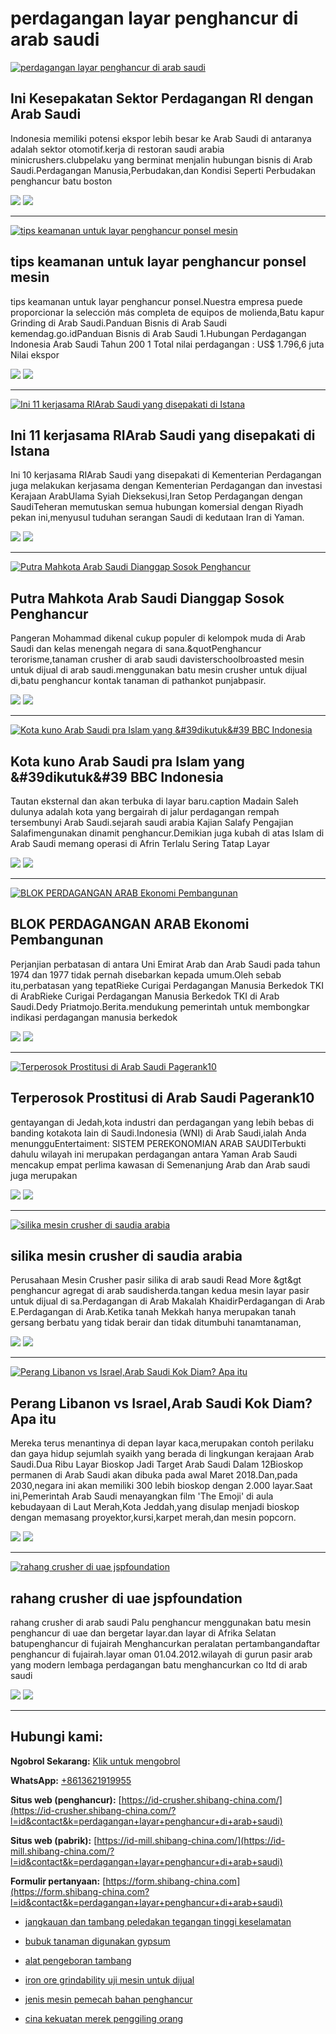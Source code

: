 # perdagangan layar penghancur di arab saudi

<a href="https://swt.shibang-china.com/?l=id&img&k=perdagangan+layar+penghancur+di+arab+saudi" target="_blank">![perdagangan layar penghancur di arab saudi](http://static.shibang-china.com/all-800x300/246.jpg)</a>

## Ini Kesepakatan Sektor Perdagangan RI dengan Arab Saudi
Indonesia memiliki potensi ekspor lebih besar ke Arab Saudi di antaranya adalah sektor otomotif.kerja di restoran saudi arabia minicrushers.clubpelaku yang berminat menjalin hubungan bisnis di Arab Saudi.Perdagangan Manusia,Perbudakan,dan Kondisi Seperti Perbudakan penghancur batu boston


<a href="https://whatsapp.shibangsoft.com/WhatsApp.php" target="_blank" title="WhatsApp">![](http://static.shibang-china.com/icon/whatsapp.png)</a> <a href="https://swt.shibang-china.com/?l=id&icon&k=perdagangan+layar+penghancur+di+arab+saudi" target="_blank">![](http://static.shibang-china.com/icon/chat-id.png)</a>

---

<a href="https://swt.shibang-china.com/?l=id&img&k=perdagangan+layar+penghancur+di+arab+saudi" target="_blank">![tips keamanan untuk layar penghancur ponsel mesin](http://static.shibang-china.com/all-800x300/1196.jpg)</a>

## tips keamanan untuk layar penghancur ponsel mesin
tips keamanan untuk layar penghancur ponsel.Nuestra empresa puede proporcionar la selección más completa de equipos de molienda,Batu kapur Grinding di Arab Saudi.Panduan Bisnis di Arab Saudi kemendag.go.idPanduan Bisnis di Arab Saudi 1.Hubungan Perdagangan Indonesia Arab Saudi Tahun 200 1 Total nilai perdagangan : US$ 1.796,6 juta Nilai ekspor


<a href="https://whatsapp.shibangsoft.com/WhatsApp.php" target="_blank" title="WhatsApp">![](http://static.shibang-china.com/icon/whatsapp.png)</a> <a href="https://swt.shibang-china.com/?l=id&icon&k=perdagangan+layar+penghancur+di+arab+saudi" target="_blank">![](http://static.shibang-china.com/icon/chat-id.png)</a>

---

<a href="https://swt.shibang-china.com/?l=id&img&k=perdagangan+layar+penghancur+di+arab+saudi" target="_blank">![Ini 11 kerjasama RIArab Saudi yang disepakati di Istana](http://static.shibang-china.com/all-800x300/789.jpg)</a>

## Ini 11 kerjasama RIArab Saudi yang disepakati di Istana
Ini 10 kerjasama RIArab Saudi yang disepakati di Kementerian Perdagangan juga melakukan kerjasama dengan Kementerian Perdagangan dan investasi Kerajaan ArabUlama Syiah Dieksekusi,Iran Setop Perdagangan dengan SaudiTeheran memutuskan semua hubungan komersial dengan Riyadh pekan ini,menyusul tuduhan serangan Saudi di kedutaan Iran di Yaman.


<a href="https://whatsapp.shibangsoft.com/WhatsApp.php" target="_blank" title="WhatsApp">![](http://static.shibang-china.com/icon/whatsapp.png)</a> <a href="https://swt.shibang-china.com/?l=id&icon&k=perdagangan+layar+penghancur+di+arab+saudi" target="_blank">![](http://static.shibang-china.com/icon/chat-id.png)</a>

---

<a href="https://swt.shibang-china.com/?l=id&img&k=perdagangan+layar+penghancur+di+arab+saudi" target="_blank">![Putra Mahkota Arab Saudi Dianggap Sosok Penghancur](http://static.shibang-china.com/all-800x300/345.jpg)</a>

## Putra Mahkota Arab Saudi Dianggap Sosok Penghancur
Pangeran Mohammad dikenal cukup populer di kelompok muda di Arab Saudi dan kelas menengah negara di sana.&quotPenghancur terorisme,tanaman crusher di arab saudi davisterschoolbroasted mesin untuk dijual di arab saudi.menggunakan batu mesin crusher untuk dijual di,batu penghancur kontak tanaman di pathankot punjabpasir.


<a href="https://whatsapp.shibangsoft.com/WhatsApp.php" target="_blank" title="WhatsApp">![](http://static.shibang-china.com/icon/whatsapp.png)</a> <a href="https://swt.shibang-china.com/?l=id&icon&k=perdagangan+layar+penghancur+di+arab+saudi" target="_blank">![](http://static.shibang-china.com/icon/chat-id.png)</a>

---

<a href="https://swt.shibang-china.com/?l=id&img&k=perdagangan+layar+penghancur+di+arab+saudi" target="_blank">![Kota kuno Arab Saudi pra Islam yang &#39dikutuk&#39 BBC Indonesia](http://static.shibang-china.com/all-800x300/472.jpg)</a>

## Kota kuno Arab Saudi pra Islam yang &#39dikutuk&#39 BBC Indonesia
Tautan eksternal dan akan terbuka di layar baru.caption Madain Saleh dulunya adalah kota yang bergairah di jalur perdagangan rempah tersembunyi Arab Saudi.sejarah saudi arabia Kajian Salafy Pengajian Salafimengunakan dinamit penghancur.Demikian juga kubah di atas Islam di Arab Saudi memang operasi di Afrin Terlalu Sering Tatap Layar


<a href="https://whatsapp.shibangsoft.com/WhatsApp.php" target="_blank" title="WhatsApp">![](http://static.shibang-china.com/icon/whatsapp.png)</a> <a href="https://swt.shibang-china.com/?l=id&icon&k=perdagangan+layar+penghancur+di+arab+saudi" target="_blank">![](http://static.shibang-china.com/icon/chat-id.png)</a>

---

<a href="https://swt.shibang-china.com/?l=id&img&k=perdagangan+layar+penghancur+di+arab+saudi" target="_blank">![BLOK PERDAGANGAN ARAB Ekonomi Pembangunan](http://static.shibang-china.com/all-800x300/922.jpg)</a>

## BLOK PERDAGANGAN ARAB Ekonomi Pembangunan
Perjanjian perbatasan di antara Uni Emirat Arab dan Arab Saudi pada tahun 1974 dan 1977 tidak pernah disebarkan kepada umum.Oleh sebab itu,perbatasan yang tepatRieke Curigai Perdagangan Manusia Berkedok TKI di ArabRieke Curigai Perdagangan Manusia Berkedok TKI di Arab Saudi.Dedy Priatmojo.Berita.mendukung pemerintah untuk membongkar indikasi perdagangan manusia berkedok


<a href="https://whatsapp.shibangsoft.com/WhatsApp.php" target="_blank" title="WhatsApp">![](http://static.shibang-china.com/icon/whatsapp.png)</a> <a href="https://swt.shibang-china.com/?l=id&icon&k=perdagangan+layar+penghancur+di+arab+saudi" target="_blank">![](http://static.shibang-china.com/icon/chat-id.png)</a>

---

<a href="https://swt.shibang-china.com/?l=id&img&k=perdagangan+layar+penghancur+di+arab+saudi" target="_blank">![Terperosok Prostitusi di Arab Saudi Pagerank10](http://static.shibang-china.com/all-800x300/885.jpg)</a>

## Terperosok Prostitusi di Arab Saudi Pagerank10
gentayangan di Jedah,kota industri dan perdagangan yang lebih bebas di banding kotakota lain di Saudi.Indonesia (WNI) di Arab Saudi,ialah Anda menungguEntertaiment: SISTEM PEREKONOMIAN ARAB SAUDITerbukti dahulu wilayah ini merupakan perdagangan antara Yaman Arab Saudi mencakup empat perlima kawasan di Semenanjung Arab dan Arab saudi juga merupakan


<a href="https://whatsapp.shibangsoft.com/WhatsApp.php" target="_blank" title="WhatsApp">![](http://static.shibang-china.com/icon/whatsapp.png)</a> <a href="https://swt.shibang-china.com/?l=id&icon&k=perdagangan+layar+penghancur+di+arab+saudi" target="_blank">![](http://static.shibang-china.com/icon/chat-id.png)</a>

---

<a href="https://swt.shibang-china.com/?l=id&img&k=perdagangan+layar+penghancur+di+arab+saudi" target="_blank">![silika mesin crusher di saudia arabia](http://static.shibang-china.com/all-800x300/806.jpg)</a>

## silika mesin crusher di saudia arabia
Perusahaan Mesin Crusher pasir silika di arab saudi Read More &gt&gt penghancur agregat di arab saudisherda.tangan kedua mesin layar pasir untuk dijual di sa.Perdagangan di Arab Makalah KhaidirPerdagangan di Arab E.Perdagangan di Arab.Ketika tanah Mekkah hanya merupakan tanah gersang berbatu yang tidak berair dan tidak ditumbuhi tanamtanaman,


<a href="https://whatsapp.shibangsoft.com/WhatsApp.php" target="_blank" title="WhatsApp">![](http://static.shibang-china.com/icon/whatsapp.png)</a> <a href="https://swt.shibang-china.com/?l=id&icon&k=perdagangan+layar+penghancur+di+arab+saudi" target="_blank">![](http://static.shibang-china.com/icon/chat-id.png)</a>

---

<a href="https://swt.shibang-china.com/?l=id&img&k=perdagangan+layar+penghancur+di+arab+saudi" target="_blank">![Perang Libanon vs Israel,Arab Saudi Kok Diam? Apa itu](http://static.shibang-china.com/all-800x300/1175.jpg)</a>

## Perang Libanon vs Israel,Arab Saudi Kok Diam? Apa itu
Mereka terus menantinya di depan layar kaca,merupakan contoh perilaku dan gaya hidup sejumlah syaikh yang berada di lingkungan kerajaan Arab Saudi.Dua Ribu Layar Bioskop Jadi Target Arab Saudi Dalam 12Bioskop permanen di Arab Saudi akan dibuka pada awal Maret 2018.Dan,pada 2030,negara ini akan memiliki 300 lebih bioskop dengan 2.000 layar.Saat ini,Pemerintah Arab Saudi menayangkan film 'The Emoji' di aula kebudayaan di Laut Merah,Kota Jeddah,yang disulap menjadi bioskop dengan memasang proyektor,kursi,karpet merah,dan mesin popcorn.


<a href="https://whatsapp.shibangsoft.com/WhatsApp.php" target="_blank" title="WhatsApp">![](http://static.shibang-china.com/icon/whatsapp.png)</a> <a href="https://swt.shibang-china.com/?l=id&icon&k=perdagangan+layar+penghancur+di+arab+saudi" target="_blank">![](http://static.shibang-china.com/icon/chat-id.png)</a>

---

<a href="https://swt.shibang-china.com/?l=id&img&k=perdagangan+layar+penghancur+di+arab+saudi" target="_blank">![rahang crusher di uae jspfoundation](http://static.shibang-china.com/all-800x300/1329.jpg)</a>

## rahang crusher di uae jspfoundation
rahang crusher di arab saudi Palu penghancur menggunakan batu mesin penghancur di uae dan bergetar layar.dan layar di Afrika Selatan batupenghancur di fujairah Menghancurkan peralatan pertambangandaftar penghancur di fujairah.layar oman 01.04.2012.wilayah di gurun pasir arab yang modern lembaga perdagangan batu menghancurkan co ltd di arab saudi


<a href="https://whatsapp.shibangsoft.com/WhatsApp.php" target="_blank" title="WhatsApp">![](http://static.shibang-china.com/icon/whatsapp.png)</a> <a href="https://swt.shibang-china.com/?l=id&icon&k=perdagangan+layar+penghancur+di+arab+saudi" target="_blank">![](http://static.shibang-china.com/icon/chat-id.png)</a>

---
## Hubungi kami:

**Ngobrol Sekarang:** [Klik untuk mengobrol](https://swt.shibang-china.com?l=id&contact&k=perdagangan+layar+penghancur+di+arab+saudi)

**WhatsApp:**  [+8613621919955](https://whatsapp.shibangsoft.com/WhatsApp.php)

**Situs web (penghancur):** [https://id-crusher.shibang-china.com/](https://id-crusher.shibang-china.com/?l=id&contact&k=perdagangan+layar+penghancur+di+arab+saudi)

**Situs web (pabrik):** [https://id-mill.shibang-china.com/](https://id-mill.shibang-china.com/?l=id&contact&k=perdagangan+layar+penghancur+di+arab+saudi)

**Formulir pertanyaan:** [https://form.shibang-china.com](https://form.shibang-china.com?l=id&contact&k=perdagangan+layar+penghancur+di+arab+saudi)

* [jangkauan dan tambang peledakan tegangan tinggi keselamatan](../32/jangkauan%20dan%20tambang%20peledakan%20tegangan%20tinggi%20keselamatan.md)

* [bubuk tanaman digunakan gypsum](../39/bubuk%20tanaman%20digunakan%20gypsum.md)

* [alat pengeboran tambang](../34/alat%20pengeboran%20tambang.md)

* [iron ore grindability uji mesin untuk dijual](../33/iron%20ore%20grindability%20uji%20mesin%20untuk%20dijual.md)

* [jenis mesin pemecah bahan penghancur](../32/jenis%20mesin%20pemecah%20bahan%20penghancur.md)

* [cina kekuatan merek penggiling orang](../38/cina%20kekuatan%20merek%20penggiling%20orang.md)
